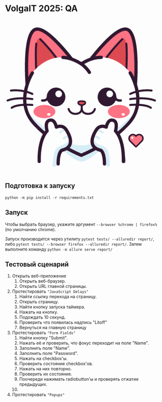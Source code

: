 # VolgaIT 2025: QA

![Cat](assets/giphy.gif)

## Подготовка к запуску
```shell
python -m pip install -r requirements.txt
```
## Запуск
Чтобы выбрать браузер, укажите аргумент `--browser %chrome | firefox%` (по умолчанию chrome).

Запуск производится через утилиту `pytest tests/ --alluredir report/`, либо `pytest tests/ --browser firefox --alluredir report/`.
Затем выполните команду `python -m allure serve report/`

## Тестовый сценарий
1. Открыть веб-приложение
   1. Открыть веб-браузер.
   2. Открыть URL главной страницы.
2. Протестировать `"JavaScript Delays"`
   1. Найти ссылку перехода на страницу.
   2. Открыть страницу.
   3. Найти кнопку запуска таймера.
   4. Нажать на кнопку.
   5. Подождать 10 секунд.
   6. Проверить что появилась надпись "Litoff"
   7. Вернуться на главную страницу
3. Протестировать `"Form Fields"`
   1. Найти кнопку "Submit".
   2. Нажать её и проверить, что фокус переходит на поле "Name".
   3. Заполнить поле "Name".
   4. Заполнить поле "Password".
   5. Нажать на checkbox'ы.
   6. Проверить состояние checkbox'ов.
   7. Нажать на них повторно.
   8. Проверить их состояние.
   9. Поочереди нажимать radiobutton'ы и проверять отжатие предыдущих.
   10. 
4. Протестировать `"Popups"`